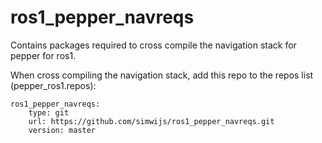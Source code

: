 # ros1_pepper_navreqs
Contains packages required to cross compile the navigation stack for pepper for ros1.


When cross compiling the navigation stack, add this repo to the repos list (pepper_ros1.repos):  
```
ros1_pepper_navreqs:
    type: git
    url: https://github.com/simwijs/ros1_pepper_navreqs.git
    version: master
    
```
